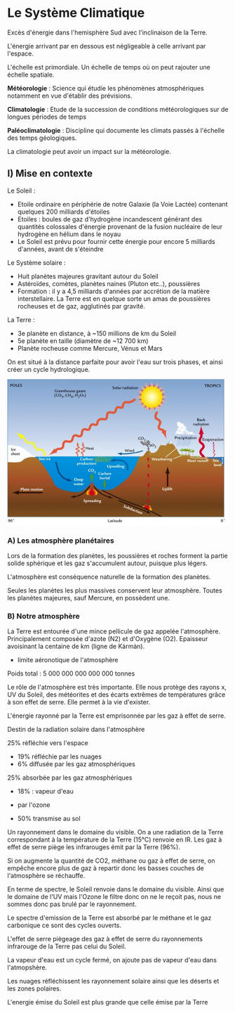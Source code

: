# Le Système Climatique

Excès d'énergie dans l'hemisphère Sud avec l'inclinaison de la Terre.

L'énergie arrivant par en dessous est négligeable à celle arrivant par l'espace.

L'échelle est primordiale. Un échelle de temps où on peut rajouter une échelle spatiale.

**Météorologie** : Science qui étudie les phénomènes atmosphériques notamment en vue d'établir des prévisions.

**Climatologie** : Etude de la succession de conditions météorologiques sur de longues périodes de temps

**Paléoclimatologie** : Discipline qui documente les climats passés à l'échelle des temps géologiques.

La climatologie peut avoir un impact sur la météorologie.

## I) Mise en contexte

Le Soleil :

* Etoile ordinaire en périphérie de notre Galaxie (la Voie Lactée) contenant quelques 200 milliards d'étoiles
* Etoiles : boules de gaz d'hydrogène incandescent générant des quantités colossales d'énergie provenant de la fusion nucléaire de leur hydrogène en hélium dans le noyau
* Le Soleil est prévu pour fournir cette énergie pour encore 5 milliards d'années, avant de s'éteindre

Le Système solaire :

* Huit planètes majeures gravitant autour du Soleil
* Astéroïdes, comètes, planètes naines (Pluton etc..), poussières
* Formation : il y a 4,5 milliards d'années par accrétion de la matière interstellaire. La Terre est en quelque sorte un amas de poussières rocheuses et de gaz, agglutinés par gravité.

La Terre : 

* 3e planète en distance, à ~150 millions de km du Soleil
* 5e planète en taille (diamètre de ~12 700 km)
* Planète rocheuse comme Mercure, Vénus et Mars

On est situé à la distance parfaite pour avoir l'eau sur trois phases, et ainsi créer un cycle hydrologique.

![Cycle hydrologique](Images/t.JPG)

### A) Les atmosphère planétaires

Lors de la formation des planètes, les poussières et roches forment la partie solide sphérique et les gaz s'accumulent autour, puisque plus légers.

L'atmosphère est conséquence naturelle de la formation des planètes.

Seules les planètes les plus massives conservent leur atmosphère. Toutes les planètes majeures, sauf Mercure, en possèdent une.

### B) Notre atmosphère

La Terre est entourée d'une mince pellicule de gaz appelée l'atmosphère. Principalement composée d'azote (N2) et d'Oxygène (O2). Epaisseur avoisinant la centaine de km (ligne de Kàrmàn).

* limite aéronotique de l'atmosphère

Poids total : 5 000 000 000 000 000 tonnes

Le rôle de l'atmosphère est très importante. Elle nous protège des rayons x, UV du Soleil, des météorites et des écarts extrêmes de températures grâce à son effet de serre. Elle permet à la vie d'exister.

L'énergie rayonné par la Terre est emprisonnée par les gaz à effet de serre.

Destin de la radiation solaire dans l'atmosphère

25% réfléchie vers l'espace

* 19% réfléchie par les nuages
* 6% diffusée par les gaz atmosphériques

25% absorbée par les gaz atmosphériques

* 18% : vapeur d'eau
* par l'ozone

* 50% transmise au sol

Un rayonnement dans le domaine du visible. On a une radiation de la Terre correspondant à la température de la Terre (15°C) renvoie en IR. Les gaz à effet de serre piège les infrarouges émit par la Terre (96%). 

Si on augmente la quantité de CO2, méthane ou gaz à effet de serre, on empêche encore plus de gaz à repartir donc les basses couches de l'atmosphère se réchauffe.

En terme de spectre, le Soleil renvoie dans le domaine du visible. Ainsi que le domaine de l'UV mais l'Ozone le filtre donc on ne le reçoit pas, nous ne sommes donc pas brulé par le rayonnement.

Le spectre d'emission de la Terre est absorbé par le méthane et le gaz carbonique ce sont des cycles ouverts.

L'effet de serre piègeage des gaz à effet de serre du rayonnements infrarouge de la Terre pas celui du Soleil. 

La vapeur d'eau est un cycle fermé, on ajoute pas de vapeur d'eau dans l'atmopshère.

Les nuages réfléchissent les rayonnement solaire ainsi que les déserts et les zones polaires.

L'energie émise du Soleil est plus grande que celle émise par la Terre
